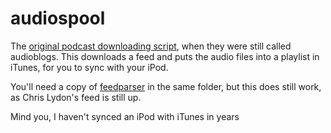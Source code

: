 # audiospool
The <a href="http://epeus.blogspot.com/2003/10/bloggercon-live-video.html">original podcast downloading script</a>, when they were still called audioblogs. This downloads a feed and puts the audio files into a playlist in iTunes, for you to sync with your iPod.

You'll need a copy of <a href="https://github.com/kevinmarks/feedparser">feedparser</a> in the same folder, but this does still work, as Chris Lydon's feed is still up. 

Mind you, I haven't synced an iPod with iTunes in years

